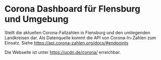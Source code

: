 # Corona Dashboard für Flensburg und Umgebung
Stellt die aktuellen Corona-Fallzahlen in Flensburg und den umliegenden Landkreisen dar.
Als Datenquelle kommt die API von Corona-In-Zahlen zum Einsatz. Siehe https://api.corona-zahlen.org/docs/#endpoints

Die Webseite ist unter https://ucdn.de/corona/ erreichbar.
